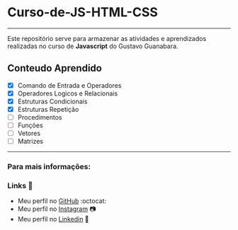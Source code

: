 # Curso-de-JS-HTML-CSS
---
Este repositório serve para armazenar as atividades e aprendizados realizadas no curso de **Javascript** do Gustavo Guanabara.
## Conteudo Aprendido 
- [x] Comando de Entrada e Operadores
- [x] Operadores Logicos e Relacionais
- [x] Estruturas Condicionais
- [x] Estruturas Repetição
- [ ] Procedimentos
- [ ] Funções
- [ ] Vetores
- [ ] Matrizes
---
### Para mais informações:

### **Links** :link:
* Meu perfil no [GitHub](https://github.com/ArthurMoraesFriedel) :octocat:
* Meu perfil no [Instagram](https://www.instagram.com/arthur_moraes_85/?hl=en) :camera:
* Meu perfil no [Linkedin](https://www.linkedin.com/in/arthur-moraes-017517211/) :briefcase:
